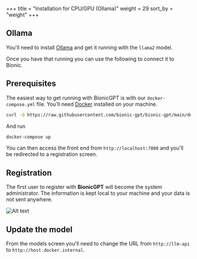 +++
title = "Installation for CPU/GPU (Ollama)"
weight = 29
sort_by = "weight"
+++

## Ollama

You'll need to install [Ollama](https://ollama.ai/) and get it running with the `llama2` model.

Once you have that running you can use the following to connect it to Bionic.

## Prerequisites

The easiest way to get running with BionicGPT is with our `docker-compose.yml` file. You'll need [Docker](https://docs.docker.com/engine/install/) installed on your machine.

```sh
curl -O https://raw.githubusercontent.com/bionic-gpt/bionic-gpt/main/docker-compose/docker-compose.yml
```

And run

```sh
docker-compose up
```

You can then access the front end from `http://localhost:7800` and you'll be redirected to a registration screen.

## Registration

The first user to register with **BionicGPT** will become the system administrator. The information is kept local to your machine and your data is not sent anywhere.

![Alt text](../initial-screen.png "Start Screen")

## Update the model

From the models screen you'll need to change the URL from `http://llm-api` to `http://host.docker.internal`.